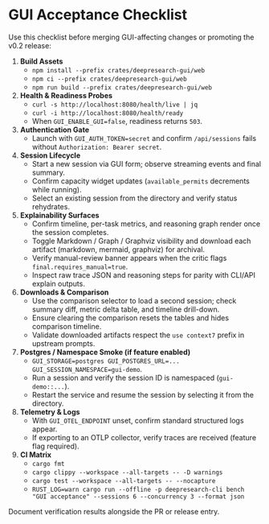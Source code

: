 # GUI Acceptance Checklist

Use this checklist before merging GUI-affecting changes or promoting the v0.2 release:

1. **Build Assets**
   - `npm install --prefix crates/deepresearch-gui/web`
   - `npm ci --prefix crates/deepresearch-gui/web`
   - `npm run build --prefix crates/deepresearch-gui/web`
2. **Health & Readiness Probes**
   - `curl -s http://localhost:8080/health/live | jq`
   - `curl -i http://localhost:8080/health/ready`
   - When `GUI_ENABLE_GUI=false`, readiness returns `503`.
3. **Authentication Gate**
   - Launch with `GUI_AUTH_TOKEN=secret` and confirm `/api/sessions` fails without `Authorization: Bearer secret`.
4. **Session Lifecycle**
   - Start a new session via GUI form; observe streaming events and final summary.
   - Confirm capacity widget updates (`available_permits` decrements while running).
   - Select an existing session from the directory and verify status rehydrates.
5. **Explainability Surfaces**
   - Confirm timeline, per-task metrics, and reasoning graph render once the session completes.
   - Toggle Markdown / Graph / Graphviz visibility and download each artifact (markdown, mermaid, graphviz) for archival.
   - Verify manual-review banner appears when the critic flags `final.requires_manual=true`.
   - Inspect raw trace JSON and reasoning steps for parity with CLI/API explain outputs.
6. **Downloads & Comparison**
   - Use the comparison selector to load a second session; check summary diff, metric delta table, and timeline drill-down.
   - Ensure clearing the comparison resets the tables and hides comparison timeline.
   - Validate downloaded artifacts respect the `use context7` prefix in upstream prompts.
7. **Postgres / Namespace Smoke (if feature enabled)**
   - `GUI_STORAGE=postgres GUI_POSTGRES_URL=... GUI_SESSION_NAMESPACE=gui-demo`.
   - Run a session and verify the session ID is namespaced (`gui-demo::...`).
   - Restart the service and resume the session by selecting it from the directory.
8. **Telemetry & Logs**
   - With `GUI_OTEL_ENDPOINT` unset, confirm standard structured logs appear.
   - If exporting to an OTLP collector, verify traces are received (feature flag required).
9. **CI Matrix**
   - `cargo fmt`
   - `cargo clippy --workspace --all-targets -- -D warnings`
   - `cargo test --workspace --all-targets -- --nocapture`
   - `RUST_LOG=warn cargo run --offline -p deepresearch-cli bench "GUI acceptance" --sessions 6 --concurrency 3 --format json`

Document verification results alongside the PR or release entry.
